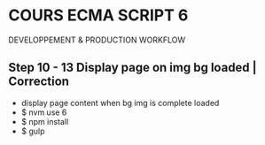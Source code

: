 <!--
@Author: Nicolas Fazio <webmaster-fazio>
@Date:   01-09-2016
@Email:  contact@nicolasfazio.ch
@Last modified by:   webmaster-fazio
@Last modified time: 10-12-2016
-->

# COURS ECMA SCRIPT 6
  DEVELOPPEMENT &amp; PRODUCTION WORKFLOW

## Step 10 - 13 Display page on img bg loaded | Correction

- display page content when bg img is complete loaded
- $ nvm use 6
- $ npm install
- $ gulp
